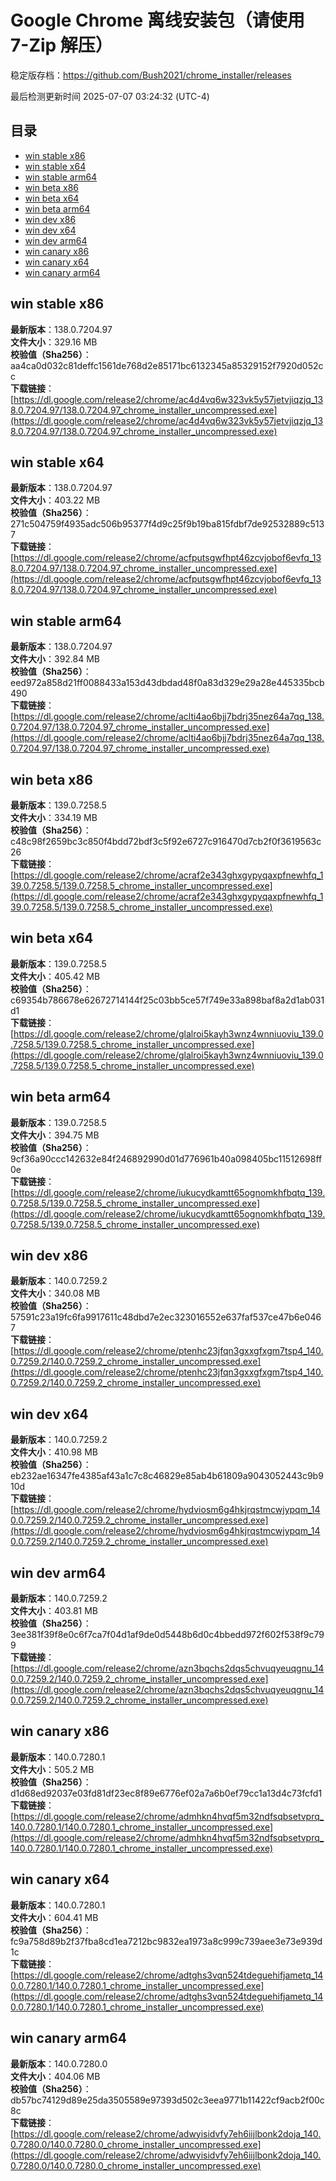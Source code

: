 # Google Chrome 离线安装包（请使用 7-Zip 解压）
稳定版存档：<https://github.com/Bush2021/chrome_installer/releases>

最后检测更新时间
2025-07-07 03:24:32 (UTC-4)

## 目录
* [win stable x86](https://github.com/Bush2021/chrome_installer?tab=readme-ov-file#win-stable-x86)
* [win stable x64](https://github.com/Bush2021/chrome_installer?tab=readme-ov-file#win-stable-x64)
* [win stable arm64](https://github.com/Bush2021/chrome_installer?tab=readme-ov-file#win-stable-arm64)
* [win beta x86](https://github.com/Bush2021/chrome_installer?tab=readme-ov-file#win-beta-x86)
* [win beta x64](https://github.com/Bush2021/chrome_installer?tab=readme-ov-file#win-beta-x64)
* [win beta arm64](https://github.com/Bush2021/chrome_installer?tab=readme-ov-file#win-beta-arm64)
* [win dev x86](https://github.com/Bush2021/chrome_installer?tab=readme-ov-file#win-dev-x86)
* [win dev x64](https://github.com/Bush2021/chrome_installer?tab=readme-ov-file#win-dev-x64)
* [win dev arm64](https://github.com/Bush2021/chrome_installer?tab=readme-ov-file#win-dev-arm64)
* [win canary x86](https://github.com/Bush2021/chrome_installer?tab=readme-ov-file#win-canary-x86)
* [win canary x64](https://github.com/Bush2021/chrome_installer?tab=readme-ov-file#win-canary-x64)
* [win canary arm64](https://github.com/Bush2021/chrome_installer?tab=readme-ov-file#win-canary-arm64)

## win stable x86
**最新版本**：138.0.7204.97  
**文件大小**：329.16 MB  
**校验值（Sha256）**：aa4ca0d032c81deffc1561de768d2e85171bc6132345a85329152f7920d052cc  
**下载链接**：[https://dl.google.com/release2/chrome/ac4d4vq6w323vk5y57jetvjiqzjq_138.0.7204.97/138.0.7204.97_chrome_installer_uncompressed.exe](https://dl.google.com/release2/chrome/ac4d4vq6w323vk5y57jetvjiqzjq_138.0.7204.97/138.0.7204.97_chrome_installer_uncompressed.exe)  

## win stable x64
**最新版本**：138.0.7204.97  
**文件大小**：403.22 MB  
**校验值（Sha256）**：271c504759f4935adc506b95377f4d9c25f9b19ba815fdbf7de92532889c5137  
**下载链接**：[https://dl.google.com/release2/chrome/acfputsgwfhpt46zcvjobof6evfq_138.0.7204.97/138.0.7204.97_chrome_installer_uncompressed.exe](https://dl.google.com/release2/chrome/acfputsgwfhpt46zcvjobof6evfq_138.0.7204.97/138.0.7204.97_chrome_installer_uncompressed.exe)  

## win stable arm64
**最新版本**：138.0.7204.97  
**文件大小**：392.84 MB  
**校验值（Sha256）**：eed972a858d21ff0088433a153d43dbdad48f0a83d329e29a28e445335bcb490  
**下载链接**：[https://dl.google.com/release2/chrome/aclti4ao6bjj7bdrj35nez64a7qq_138.0.7204.97/138.0.7204.97_chrome_installer_uncompressed.exe](https://dl.google.com/release2/chrome/aclti4ao6bjj7bdrj35nez64a7qq_138.0.7204.97/138.0.7204.97_chrome_installer_uncompressed.exe)  

## win beta x86
**最新版本**：139.0.7258.5  
**文件大小**：334.19 MB  
**校验值（Sha256）**：c48c98f2659bc3c850f4bdd72bdf3c5f92e6727c916470d7cb2f0f3619563c26  
**下载链接**：[https://dl.google.com/release2/chrome/acraf2e343ghxgypyqaxpfnewhfq_139.0.7258.5/139.0.7258.5_chrome_installer_uncompressed.exe](https://dl.google.com/release2/chrome/acraf2e343ghxgypyqaxpfnewhfq_139.0.7258.5/139.0.7258.5_chrome_installer_uncompressed.exe)  

## win beta x64
**最新版本**：139.0.7258.5  
**文件大小**：405.42 MB  
**校验值（Sha256）**：c69354b786678e62672714144f25c03bb5ce57f749e33a898baf8a2d1ab031d1  
**下载链接**：[https://dl.google.com/release2/chrome/glalroi5kayh3wnz4wnniuoviu_139.0.7258.5/139.0.7258.5_chrome_installer_uncompressed.exe](https://dl.google.com/release2/chrome/glalroi5kayh3wnz4wnniuoviu_139.0.7258.5/139.0.7258.5_chrome_installer_uncompressed.exe)  

## win beta arm64
**最新版本**：139.0.7258.5  
**文件大小**：394.75 MB  
**校验值（Sha256）**：9cf36a90ccc142632e84f246892990d01d776961b40a098405bc11512698ff0e  
**下载链接**：[https://dl.google.com/release2/chrome/iukucydkamtt65ognomkhfbqtq_139.0.7258.5/139.0.7258.5_chrome_installer_uncompressed.exe](https://dl.google.com/release2/chrome/iukucydkamtt65ognomkhfbqtq_139.0.7258.5/139.0.7258.5_chrome_installer_uncompressed.exe)  

## win dev x86
**最新版本**：140.0.7259.2  
**文件大小**：340.08 MB  
**校验值（Sha256）**：57591c23a19fc6fa9917611c48dbd7e2ec323016552e637faf537ce47b6e0467  
**下载链接**：[https://dl.google.com/release2/chrome/ptenhc23jfqn3gxxgfxgm7tsp4_140.0.7259.2/140.0.7259.2_chrome_installer_uncompressed.exe](https://dl.google.com/release2/chrome/ptenhc23jfqn3gxxgfxgm7tsp4_140.0.7259.2/140.0.7259.2_chrome_installer_uncompressed.exe)  

## win dev x64
**最新版本**：140.0.7259.2  
**文件大小**：410.98 MB  
**校验值（Sha256）**：eb232ae16347fe4385af43a1c7c8c46829e85ab4b61809a9043052443c9b910d  
**下载链接**：[https://dl.google.com/release2/chrome/hydviosm6g4hkjrqstmcwjypqm_140.0.7259.2/140.0.7259.2_chrome_installer_uncompressed.exe](https://dl.google.com/release2/chrome/hydviosm6g4hkjrqstmcwjypqm_140.0.7259.2/140.0.7259.2_chrome_installer_uncompressed.exe)  

## win dev arm64
**最新版本**：140.0.7259.2  
**文件大小**：403.81 MB  
**校验值（Sha256）**：3ee381f39f8e0c6f7ca7f04d1af9de0d5448b6d0c4bbedd972f602f538f9c799  
**下载链接**：[https://dl.google.com/release2/chrome/azn3bqchs2dqs5chvuqyeuqgnu_140.0.7259.2/140.0.7259.2_chrome_installer_uncompressed.exe](https://dl.google.com/release2/chrome/azn3bqchs2dqs5chvuqyeuqgnu_140.0.7259.2/140.0.7259.2_chrome_installer_uncompressed.exe)  

## win canary x86
**最新版本**：140.0.7280.1  
**文件大小**：505.2 MB  
**校验值（Sha256）**：d1d68ed92037e03fd81df23ec8f89e6776ef02a7a6b0ef79cc1a13d4c73fcfd1  
**下载链接**：[https://dl.google.com/release2/chrome/admhkn4hvqf5m32ndfsqbsetvprq_140.0.7280.1/140.0.7280.1_chrome_installer_uncompressed.exe](https://dl.google.com/release2/chrome/admhkn4hvqf5m32ndfsqbsetvprq_140.0.7280.1/140.0.7280.1_chrome_installer_uncompressed.exe)  

## win canary x64
**最新版本**：140.0.7280.1  
**文件大小**：604.41 MB  
**校验值（Sha256）**：fc9a758d89b2f37fba8cd1ea7212bc9832ea1973a8c999c739aee3e73e939d1c  
**下载链接**：[https://dl.google.com/release2/chrome/adtghs3vqn524tdeguehifjametq_140.0.7280.1/140.0.7280.1_chrome_installer_uncompressed.exe](https://dl.google.com/release2/chrome/adtghs3vqn524tdeguehifjametq_140.0.7280.1/140.0.7280.1_chrome_installer_uncompressed.exe)  

## win canary arm64
**最新版本**：140.0.7280.0  
**文件大小**：404.06 MB  
**校验值（Sha256）**：db57bc74129d89e25da3505589e97393d502c3eea9771b11422cf9acb2f00c8c  
**下载链接**：[https://dl.google.com/release2/chrome/adwyisidvfy7eh6iijlbonk2doja_140.0.7280.0/140.0.7280.0_chrome_installer_uncompressed.exe](https://dl.google.com/release2/chrome/adwyisidvfy7eh6iijlbonk2doja_140.0.7280.0/140.0.7280.0_chrome_installer_uncompressed.exe)  

